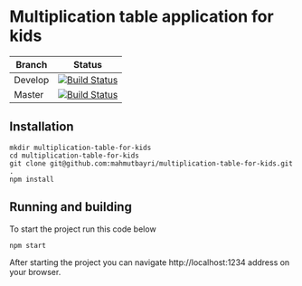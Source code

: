 # Multiplication table application for kids

| Branch | Status |
|--------|--------|
|   Develop     |   [![Build Status](https://travis-ci.org/mahmutbayri/multiplication-table-for-kids.svg?branch=develop)](https://travis-ci.org/mahmutbayri/multiplication-table-for-kids)    |
|   Master     |   [![Build Status](https://travis-ci.org/mahmutbayri/multiplication-table-for-kids.svg?branch=master)](https://travis-ci.org/mahmutbayri/multiplication-table-for-kids) |


## Installation

    mkdir multiplication-table-for-kids
    cd multiplication-table-for-kids
    git clone git@github.com:mahmutbayri/multiplication-table-for-kids.git .
    npm install

## Running and building

To start the project run this code below

    npm start

After starting the project you can navigate http://localhost:1234 address on your browser. 
